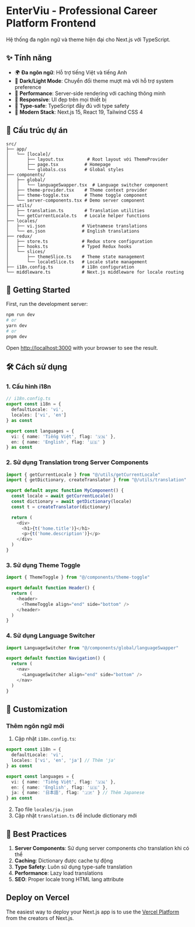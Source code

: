# EnterViu - Professional Career Platform Frontend

Hệ thống đa ngôn ngữ và theme hiện đại cho Next.js với TypeScript.

## ✨ Tính năng

- 🌍 **Đa ngôn ngữ**: Hỗ trợ tiếng Việt và tiếng Anh
- 🎨 **Dark/Light Mode**: Chuyển đổi theme mượt mà với hỗ trợ system preference
- 🚀 **Performance**: Server-side rendering với caching thông minh
- 📱 **Responsive**: UI đẹp trên mọi thiết bị
- 🔧 **Type-safe**: TypeScript đầy đủ với type safety
- 🎯 **Modern Stack**: Next.js 15, React 19, Tailwind CSS 4

## 📁 Cấu trúc dự án

```
src/
├── app/
│   └── [locale]/
│       ├── layout.tsx         # Root layout với ThemeProvider
│       ├── page.tsx          # Homepage
│       └── globals.css       # Global styles
├── components/
│   ├── global/
│   │   └── languageSwapper.tsx  # Language switcher component
│   ├── theme-provider.tsx    # Theme context provider
│   ├── theme-toggle.tsx      # Theme toggle component
│   └── server-components.tsx # Demo server component
├── utils/
│   ├── translation.ts        # Translation utilities
│   └── getCurrentLocale.ts   # Locale helper functions
├── locales/
│   ├── vi.json              # Vietnamese translations
│   └── en.json              # English translations
├── redux/
│   ├── store.ts             # Redux store configuration
│   ├── hooks.ts             # Typed Redux hooks
│   └── slices/
│       ├── themeSlice.ts    # Theme state management
│       └── localeSlice.ts   # Locale state management
├── i18n.config.ts           # i18n configuration
└── middleware.ts            # Next.js middleware for locale routing
```

## 🚀 Getting Started

First, run the development server:

```bash
npm run dev
# or
yarn dev
# or
pnpm dev
```

Open [http://localhost:3000](http://localhost:3000) with your browser to see the result.

## 🛠️ Cách sử dụng

### 1. Cấu hình i18n

```typescript
// i18n.config.ts
export const i18n = {
  defaultLocale: 'vi',
  locales: ['vi', 'en']
} as const

export const languages = {
  vi: { name: 'Tiếng Việt', flag: '🇻🇳' },
  en: { name: 'English', flag: '🇺🇸' }
} as const
```

### 2. Sử dụng Translation trong Server Components

```typescript
import { getCurrentLocale } from "@/utils/getCurrentLocale"
import { getDictionary, createTranslator } from "@/utils/translation"

export default async function MyComponent() {
  const locale = await getCurrentLocale()
  const dictionary = await getDictionary(locale)
  const t = createTranslator(dictionary)

  return (
    <div>
      <h1>{t('home.title')}</h1>
      <p>{t('home.description')}</p>
    </div>
  )
}
```

### 3. Sử dụng Theme Toggle

```typescript
import { ThemeToggle } from "@/components/theme-toggle"

export default function Header() {
  return (
    <header>
      <ThemeToggle align="end" side="bottom" />
    </header>
  )
}
```

### 4. Sử dụng Language Switcher

```typescript
import LanguageSwitcher from "@/components/global/languageSwapper"

export default function Navigation() {
  return (
    <nav>
      <LanguageSwitcher align="end" side="bottom" />
    </nav>
  )
}
```

## 🎨 Customization

### Thêm ngôn ngữ mới

1. Cập nhật `i18n.config.ts`:
```typescript
export const i18n = {
  defaultLocale: 'vi',
  locales: ['vi', 'en', 'ja'] // Thêm 'ja'
} as const

export const languages = {
  vi: { name: 'Tiếng Việt', flag: '🇻🇳' },
  en: { name: 'English', flag: '🇺🇸' },
  ja: { name: '日本語', flag: '🇯🇵' } // Thêm Japanese
} as const
```

2. Tạo file `locales/ja.json`
3. Cập nhật `translation.ts` để include dictionary mới

## 📝 Best Practices

1. **Server Components**: Sử dụng server components cho translation khi có thể
2. **Caching**: Dictionary được cache tự động
3. **Type Safety**: Luôn sử dụng type-safe translation
4. **Performance**: Lazy load translations
5. **SEO**: Proper locale trong HTML lang attribute

## Deploy on Vercel

The easiest way to deploy your Next.js app is to use the [Vercel Platform](https://vercel.com/new?utm_medium=default-template&filter=next.js&utm_source=create-next-app&utm_campaign=create-next-app-readme) from the creators of Next.js.
